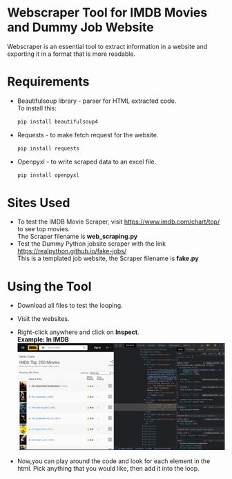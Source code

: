 # Webscraper Tool for IMDB Movies and Dummy Job Website
Webscraper is an essential tool to extract information in a website and exporting it in a format that is more readable.

# Requirements
* Beautifulsoup library - parser for HTML extracted code.\
  To install this: 
  ```py
  pip install beautifulsoup4
  ```
* Requests - to make fetch request for the website.
  ```py
  pip install requests
  ```
* Openpyxl - to write scraped data to an excel file.
  ```py
  pip install openpyxl
  ```
# Sites Used
* To test the IMDB Movie Scraper, visit https://www.imdb.com/chart/top/ to see top movies. \
The Scraper filename is __web_scraping.py__
* Test the Dummy Python jobsite scraper with the link https://realpython.github.io/fake-jobs/ \
This is a templated job website, the Scraper filename is __fake.py__

# Using the Tool
* Download all files to test the looping.
* Visit the websites.
* Right-click anywhere and click on __Inspect__. \
__Example: In IMDB__
![imdb](inspect.png)

* Now,you can play around the code and look for each element in the html. Pick
anything that you would like, then add it into the loop.





